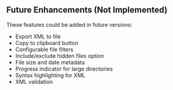 
## Future Enhancements (Not Implemented)

These features could be added in future versions:
- Export XML to file
- Copy to clipboard button
- Configurable file filters
- Include/exclude hidden files option
- File size and date metadata
- Progress indicator for large directories
- Syntax highlighting for XML
- XML validation

